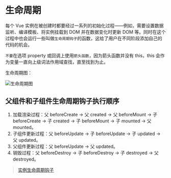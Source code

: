 # 生命周期

每个 Vue 实例在被创建时都要经过一系列的初始化过程——例如，需要设置数据监听、编译模板、将实例挂载到 DOM 并在数据变化时更新 DOM 等。同时在这个过程中也会运行一些叫做`生命周期钩子`的函数，这给了用户在不同阶段添加自己的代码的机会。

`不要`在选项 property 或回调上使用`箭头函数`，因为箭头函数并没有 this，this 会作为变量一直向上级词法作用域查找，直至找到为止。

生命周期图：

![生命周期图](https://cn.vuejs.org/images/lifecycle.png ':size=600')

## 父组件和子组件生命周期钩子执行顺序

1. 加载渲染过程：父 beforeCreate -> 父 created -> 父 beforeMount -> 子 beforeCreate -> 子 created -> 子 beforeMount -> 子 mounted -> 父 mounted。
2. 子组件更新过程：父 beforeUpdate -> 子 beforeUpdate -> 子 updated -> 父 updated。
3. 父组件更新过程：父 beforeUpdate -> 父 updated。
4. 销毁过程：父 beforeDestroy -> 子 beforeDestroy -> 子 destroyed -> 父 destroyed。

> [实例生命周期钩子](https://cn.vuejs.org/v2/guide/instance.html#%E5%AE%9E%E4%BE%8B%E7%94%9F%E5%91%BD%E5%91%A8%E6%9C%9F%E9%92%A9%E5%AD%90)